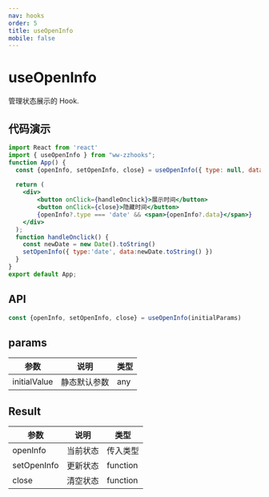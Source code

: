 ```yaml
---
nav: hooks
order: 5
title: useOpenInfo
mobile: false
---
```

# useOpenInfo

管理状态展示的 Hook.

## 代码演示

```jsx
import React from 'react'
import { useOpenInfo } from "ww-zzhooks";
function App() {
  const {openInfo, setOpenInfo, close} = useOpenInfo({ type: null, data: null })
  
  return (
    <div>
        <button onClick={handleOnclick}>展示时间</button>
        <button onClick={close}>隐藏时间</button>
        {openInfo?.type === 'date' && <span>{openInfo?.data}</span>}
    </div>
  );
  function handleOnclick() {
    const newDate = new Date().toString()
    setOpenInfo({ type:'date', data:newDate.toString() })
  }
}
export default App;
```

## API

```js
const {openInfo, setOpenInfo, close} = useOpenInfo(initialParams)
```

## params

| 参数         | 说明         | 类型 |
| ------------ | ------------ | ---- |
| initialValue | 静态默认参数 | any  |

## Result

| 参数        | 说明     | 类型     |
| ----------- | -------- | -------- |
| openInfo    | 当前状态 | 传入类型 |
| setOpenInfo | 更新状态 | function |
| close       | 清空状态 | function |

